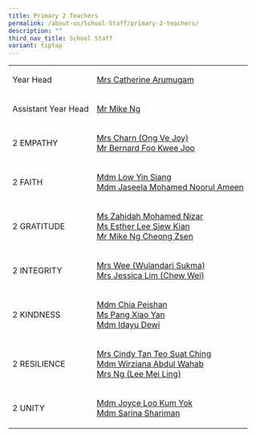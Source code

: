 ```yaml
---
title: Primary 2 Teachers
permalink: /about-us/School-Staff/primary-2-teachers/
description: ""
third_nav_title: School Staff
variant: tiptap
---
```

<table style="minWidth: 50px">
<colgroup>
<col>
<col>
</colgroup>
<tbody>
<tr>
<td rowspan="1" colspan="1">
<p>Year Head</p>
</td>
<td rowspan="1" colspan="1">
<p><a href="mailto:a_catherine@moe.edu.sg" rel="noopener noreferrer nofollow" target="_blank">Mrs Catherine Arumugam</a>
</p>
</td>
</tr>
<tr>
<td rowspan="1" colspan="1">
<p>Assistant Year Head</p>
</td>
<td rowspan="1" colspan="1">
<p><a href="mailto:ng_cheong_zsen@moe.edu.sg" rel="noopener noreferrer nofollow" target="_blank">Mr Mike Ng</a>
</p>
</td>
</tr>
<tr>
<td rowspan="1" colspan="1">
<p>2 EMPATHY</p>
</td>
<td rowspan="1" colspan="1">
<p><a href="mailto:Ong_Ve_Joy@moe.edu.sg" rel="noopener noreferrer nofollow" target="_blank">Mrs Charn (Ong Ve Joy)</a> 
<br><a href="mailto:ruzanna_supar@moe.edu.sg" rel="noopener noreferrer nofollow" target="_blank">Mr Bernard Foo Kwee Joo</a> 
</p>
</td>
</tr>
<tr>
<td rowspan="1" colspan="1">
<p>2 FAITH</p>
</td>
<td rowspan="1" colspan="1">
<p><a href="mailto:Low_YIN_SIANG@moe.edu.sg" rel="noopener noreferrer nofollow" target="_blank">Mdm Low Yin Siang</a> 
<br><a href="mailto:" rel="noopener noreferrer nofollow" target="_blank">Mdm Jaseela Mohamed Noorul Ameen</a> 
</p>
</td>
</tr>
<tr>
<td rowspan="1" colspan="1">
<p>2 GRATITUDE</p>
</td>
<td rowspan="1" colspan="1">
<p><a href="mailto:Zahidah_Mohamed_Nizar@moe.edu.sg" rel="noopener noreferrer nofollow" target="_blank">Ms Zahidah Mohamed Nizar</a> 
<br><a href="mailto:ng_kwang_ming@moe.edu.sg" rel="noopener noreferrer nofollow" target="_blank">Ms Esther Lee Siew Kian</a> 
<br><a href="mailto:ng_cheong_zsen@moe.edu.sg" rel="noopener noreferrer nofollow" target="_blank">Mr Mike Ng Cheong Zsen</a>
</p>
</td>
</tr>
<tr>
<td rowspan="1" colspan="1">
<p>2 INTEGRITY</p>
</td>
<td rowspan="1" colspan="1">
<p><a href="mailto:Wulandari_Sukma_Muhammad_Rahiman@moe.edu.sg" rel="noopener noreferrer nofollow" target="_blank">Mrs Wee (Wulandari Sukma)</a> 
<br><a href="mailto:chew_wei@moe.edu.sg" rel="noopener noreferrer nofollow" target="_blank">Mrs Jessica Lim (Chew Wei)</a>
</p>
</td>
</tr>
<tr>
<td rowspan="1" colspan="1">
<p>2 KINDNESS</p>
</td>
<td rowspan="1" colspan="1">
<p><a href="mailto:chia_peishan@moe.edu.sg" rel="noopener noreferrer nofollow" target="_blank">Mdm Chia Peishan</a> 
<br><a href="mailto:Lee_Foong_Chee_A@moe.edu.sg" rel="noopener noreferrer nofollow" target="_blank">Ms Pang Xiao Yan</a>
<br><a href="mailto:chaw_kim_leng_jessica@moe.edu.sg" rel="noopener noreferrer nofollow" target="_blank">Mdm Idayu Dewi</a>
</p>
</td>
</tr>
<tr>
<td rowspan="1" colspan="1">
<p>2 RESILIENCE</p>
</td>
<td rowspan="1" colspan="1">
<p><a href="mailto:teo_suat_ching_cindy@moe.edu.sg" rel="noopener noreferrer nofollow" target="_blank">Mrs Cindy Tan Teo Suat Ching</a> 
<br><a href="mailto:goh_xue_ni_judith@moe.edu.sg" rel="noopener noreferrer nofollow" target="_blank">Mdm Wirziana Abdul Wahab</a>
<br><a href="mailto:lee_siew_kian@moe.edu.sg" rel="noopener noreferrer nofollow" target="_blank">Mrs Ng (Lee Mei Ling)</a>
</p>
</td>
</tr>
<tr>
<td rowspan="1" colspan="1">
<p>2 UNITY</p>
</td>
<td rowspan="1" colspan="1">
<p><a href="mailto:loo_kum_yok@moe.edu.sg" rel="noopener noreferrer nofollow" target="_blank">Mdm Joyce Loo Kum Yok</a> 
<br><a href="mailto:loo_kum_yok@moe.edu.sg" rel="noopener noreferrer nofollow" target="_blank">Mdm Sarina Shariman</a> 
<br>
</p>
</td>
</tr>
</tbody>
</table>
<p></p>